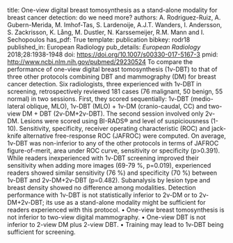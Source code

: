 title: One-view digital breast tomosynthesis as a stand-alone modality for breast cancer detection: do we need more?
authors: A. Rodriguez-Ruiz, A. Gubern-Merida, M. Imhof-Tas, S. Lardenoije, A.J.T. Wanders, I. Andersson, S. Zackrisson, K. Lång, M. Dustler, N. Karssemeijer, R.M. Mann and I. Sechopoulos
has_pdf: True
template: publication
bibkey: rodr18
published_in: European Radiology
pub_details: <i>European Radiology</i> 2018;28:1938-1948
doi: https://doi.org/10.1007/s00330-017-5167-3
pmid: http://www.ncbi.nlm.nih.gov/pubmed/29230524
To compare the performance of one-view digital breast tomosynthesis (1v-DBT) to that of three other protocols combining DBT and mammography (DM) for breast cancer detection. Six radiologists, three experienced with 1v-DBT in screening, retrospectively reviewed 181 cases (76 malignant, 50 benign, 55 normal) in two sessions. First, they scored sequentially: 1v-DBT (medio-lateral oblique, MLO), 1v-DBT (MLO) + 1v-DM (cranio-caudal, CC) and two-view DM + DBT (2v-DM+2v-DBT). The second session involved only 2v-DM. Lesions were scored using BI-RADS® and level of suspiciousness (1-10). Sensitivity, specificity, receiver operating characteristic (ROC) and jack-knife alternative free-response ROC (JAFROC) were computed. On average, 1v-DBT was non-inferior to any of the other protocols in terms of JAFROC figure-of-merit, area under ROC curve, sensitivity or specificity (p>0.391). While readers inexperienced with 1v-DBT screening improved their sensitivity when adding more images (69-79 %, p=0.019), experienced readers showed similar sensitivity (76 %) and specificity (70 %) between 1v-DBT and 2v-DM+2v-DBT (p=0.482). Subanalysis by lesion type and breast density showed no difference among modalities. Detection performance with 1v-DBT is not statistically inferior to 2v-DM or to 2v-DM+2v-DBT; its use as a stand-alone modality might be sufficient for readers experienced with this protocol. • One-view breast tomosynthesis is not inferior to two-view digital mammography. • One-view DBT is not inferior to 2-view DM plus 2-view DBT. • Training may lead to 1v-DBT being sufficient for screening.

